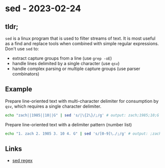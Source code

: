 # sed - 2023-02-24

## tldr;

`sed` is a linux program that is used to filter streams of text. It is most
useful as a find and replace tools when combined with simple regular
expressions. Don't use `sed` to:

- extract capture groups from a line (use `grep -oE`)
- handle lines delimited by a single character (use `qsv`)
- handle complex parsing or multiple capture groups (use parser combinators)

## Example

Prepare line-oriented text with multi-character delimiter for consumption by
`qsv`, which requires a single character delimiter.

```sh
echo "zach||1985||10||G" | sed 's/|\{2\}/;/g' # output: zach;1985;10;G
```

Prepare line-oriented text with a delimiter pattern (number list)

```sh
echo "1. zach 2. 1985 3. 10 4. G" | sed 's/[0-9]\./;/g' # output: ;zach;1985;10;G
```

## Links

- [sed regex](https://www.gnu.org/software/sed/manual/html_node/Regular-Expressions.html)

